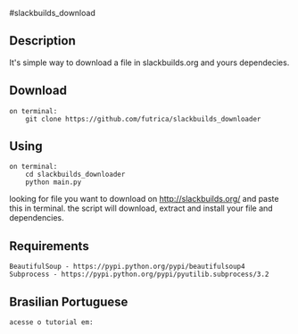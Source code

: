 #slackbuilds_download

## Description

It's simple way to download a file in slackbuilds.org and yours dependecies.

## Download

    on terminal:
        git clone https://github.com/futrica/slackbuilds_downloader

## Using

    on terminal:
        cd slackbuilds_downloader
        python main.py

looking for file you want to download on http://slackbuilds.org/
and paste this in terminal.
the script will download, extract and install your file and dependencies.

## Requirements
    BeautifulSoup - https://pypi.python.org/pypi/beautifulsoup4
    Subprocess - https://pypi.python.org/pypi/pyutilib.subprocess/3.2

## Brasilian Portuguese
    acesse o tutorial em:

